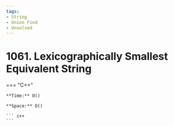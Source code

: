 ```yaml
---
tags:
- String
- Union Find
- Unsolved
---
```



# 1061. Lexicographically Smallest Equivalent String

=== "C++"

    **Time:** O()

    **Space:** O()

    ``` c++
    ```